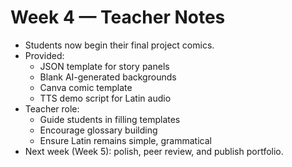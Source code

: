 # Week 4 — Teacher Notes
- Students now begin their final project comics.
- Provided:
  - JSON template for story panels
  - Blank AI-generated backgrounds
  - Canva comic template
  - TTS demo script for Latin audio
- Teacher role:
  - Guide students in filling templates
  - Encourage glossary building
  - Ensure Latin remains simple, grammatical
- Next week (Week 5): polish, peer review, and publish portfolio.